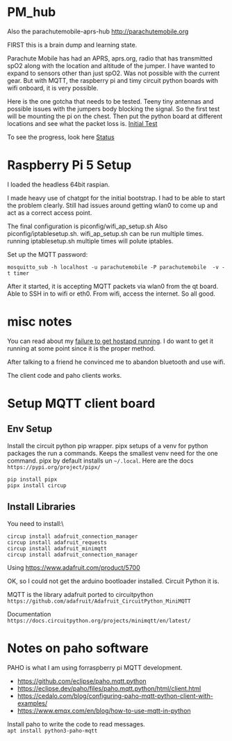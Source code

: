 # PM_hub
Also the parachutemobile-aprs-hub
http://parachutemobile.org

FIRST this is a brain dump and learning state.

Parachute Mobile has had an APRS, aprs.org, radio that has transmitted spO2 along with the location and altitude of the jumper. I have wanted to expand to sensors other than just spO2. Was not possible with the current gear. But with MQTT, the raspberry pi and timy circuit python boards with wifi onboard, it is very possible.

Here is the one gotcha that needs to be tested. Teeny tiny antennas and possible issues with the jumpers body blocking the signal.  So the first test will be mounting the pi on the chest.  Then put the python board at different locations and see what the packet loss is. [Initial Test](Initial_Test.md)

To see the progress, look here [Status](Status.md)

# Raspberry Pi 5 Setup

I loaded the headless 64bit raspian.

I made heavy use of chatgpt for the initial bootstrap.  I had to be able to start the problem clearly. Still had issues around getting wlan0 to come up and act as a correct access point.

The final configuration is piconfig/wifi_ap_setup.sh Also piconfig/iptablesetup.sh.  wifi_ap_setup.sh can be run multiple times.  running iptablesetup.sh multiple times will polute iptables.

Set up the MQTT password:

`mosquitto_sub -h localhost -u parachutemobile -P parachutemobile  -v -t timer`

After it started, it is accepting MQTT packets via wlan0 from the qt board.  Able to SSH in to wifi or eth0.  From wifi, access the internet. So all good.


# misc notes

You can read about my [failure to get hostapd running](hostapd-failure.md). I do want to get it running at some point since it is the proper method.

After talking to a friend he convinced me to abandon bluetooth and use wifi.

The client code and paho clients works.

# Setup MQTT client board
## Env Setup
Install the circuit python pip wrapper. pipx setups of a venv for python packages the run a commands.  Keeps the smallest venv need for the one command.  pipx by default installs un `~/.local`. 
Here are the docs\
`https://pypi.org/project/pipx/`

```
pip install pipx
pipx install circup
```
## Install Libraries
You need to install:\
```
circup install adafruit_connection_manager
circup install adafruit_requests
circup install adafruit_minimqtt
circup install adafruit_connection_manager
```

Using https://www.adafruit.com/product/5700

OK, so I could not get the arduino bootloader installed.  Circuit Python it is.

MQTT is the library adafruit ported to circuitpython \
`https://github.com/adafruit/Adafruit_CircuitPython_MiniMQTT`

Documentation\
`https://docs.circuitpython.org/projects/minimqtt/en/latest/`


# Notes on paho software
PAHO is what I am using forraspberry pi MQTT development.
* https://github.com/eclipse/paho.mqtt.python
* https://eclipse.dev/paho/files/paho.mqtt.python/html/client.html
* https://cedalo.com/blog/configuring-paho-mqtt-python-client-with-examples/
* https://www.emqx.com/en/blog/how-to-use-mqtt-in-python

Install paho to write the code to read messages.  
 `apt install python3-paho-mqtt`
 
